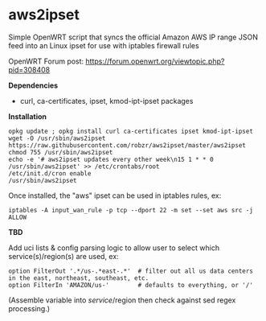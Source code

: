# aws2ipset
Simple OpenWRT script that syncs the official Amazon AWS IP range JSON feed into an Linux ipset for use with iptables firewall rules

OpenWRT Forum post: https://forum.openwrt.org/viewtopic.php?pid=308408

**Dependencies**

- curl, ca-certificates, ipset, kmod-ipt-ipset packages

**Installation**

	opkg update ; opkg install curl ca-certificates ipset kmod-ipt-ipset
	wget -O /usr/sbin/aws2ipset https://raw.githubusercontent.com/robzr/aws2ipset/master/aws2ipset
	chmod 755 /usr/sbin/aws2ipset
	echo -e '# aws2ipset updates every other week\n15 1 * * 0 /usr/sbin/aws2ipset' >> /etc/crontabs/root 
	/etc/init.d/cron enable
	/usr/sbin/aws2ipset

Once installed, the "aws" ipset can be used in iptables rules, ex:

	iptables -A input_wan_rule -p tcp --dport 22 -m set --set aws src -j ALLOW

**TBD**

Add uci lists & config parsing logic to allow user to select which service(s)/region(s) are used, ex:

	option FilterOut '.*/us-.*east-.*'  # filter out all us data centers in the east, northeast, southeast, etc.
	option FilterIn 'AMAZON/us-'        # defaults to everything, or '/'

(Assemble variable into $service/$region then check against sed regex processing.)
